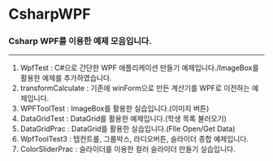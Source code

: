# CsharpWPF
### Csharp WPF를 이용한 예제 모음입니다.
---
 1) WpfTest : C#으로 간단한 WPF 애플리케이션 만들기 예제입니다./ImageBox를 활용한 예제를 추가하였습니다.
 2) transformCalculate : 기존에 winForm으로 만든 계산기를 WPF로 이전하는 예제입니다.
 3) WPFToolTest : ImageBox를 활용한 실습입니다.(이미지 버튼)
 4) DataGridTest : DataGrid를 활용한 예제입니다.(학생 목록 불러오기)
 5) DataGridPrac : DataGrid를 활용한 실습입니다.(FIle Open/Get Data)
 6) WpfToolTest3 : 탭컨트롤, 그룹박스, 라디오버튼, 슬라이더 종합 예제입니다.
 7) ColorSliderPrac : 슬라이더를 이용한 컬러 슬라이더 만들기 실습입니다.
